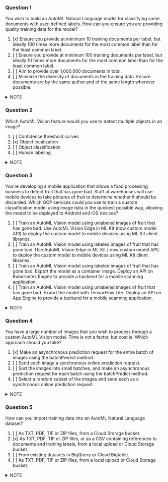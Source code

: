 ### Question 1

You wish to build an AutoML Natural Language model for classifying some documents with user-defined labels. How can you
ensure you are providing quality training data for the model?

1. [x] Ensure you provide at minimum 10 training documents per label, but ideally 100 times more documents for the most
   common label than for the least common label.
2. [ ] Ensure you provide at minimum 100 training documents per label, but ideally 10 times more documents for the most
   common label than for the least common label.
3. [ ] Aim to provide over 1,000,000 documents in total.
4. [ ] Minimize the diversity of documents in the training data. Ensure documents are by the same author and of the same
   length wherever possible.

<details>
  <summary>NOTE</summary>

```
Quality training data for an AutoML Natural Language classification model should contain varied input documents,
with a minimum of 10 documents per label, and ideally 100 times more documents for the most common label than for
the least common label. The maximum number of documents for training data is 1,000,000.
```

</details>

### Question 2

Which AutoML Vision feature would you use to detect multiple objects in an image?

1. [ ] Confidence threshold curves
2. [x] Object localization
3. [ ] Object classification
4. [ ] Human labeling

<details>
  <summary>NOTE</summary>

```
Object localization detects multiple objects in an image and provides information about 
the object and where the object was found in the image.
```

</details>

### Question 3

You're developing a mobile application that allows a food processing business to detect fruit that has gone bad. Staff
at warehouses will use mobile devices to take pictures of fruit to determine whether it should be discarded. Which GCP
services could you use to train a custom classification model using image data in the quickest possible way, allowing
the model to be deployed to Android and iOS devices?

1. [ ] Train an AutoML Vision model using unlabeled images of fruit that has gone bad. Use AutoML Vision Edge in ML
   Kit (now custom model API) to deploy the custom model to mobile devices using ML Kit client libraries.
2. [ ] Train an AutoML Vision model using labeled images of fruit that has gone bad. Use AutoML Vision Edge in ML Kit (
   now custom model API) to deploy the custom model to mobile devices using ML Kit client libraries.
3. [ ] Train an AutoML Vision model using labeled images of fruit that has gone bad. Export the model as a container
   image. Deploy an API on Kubernetes Engine to provide a backend for a mobile scanning application.
4. [ ] Train an AutoML Vision model using unlabeled images of fruit that has gone bad. Export the model with TensorFlow
   Lite. Deploy an API on App Engine to provide a backend for a mobile scanning application.

<details>
  <summary>NOTE</summary>

```
The AutoML Vision service is the quickest way to train a custom classification model using image data, and the Vision Edge 
in ML Kit (now part of the custom model API) will allow the model to be deployed to Android and iOS devices. 
Images must be labelled in order for the model to be trained. There is no need to use Kubernetes Engine or App Engine. 
AutoML Vision API Tutorial | Cloud AutoML Vision | Google Cloud.
```

</details>

### Question 4

You have a large number of images that you wish to process through a custom AutoML Vision model. Time is not a factor,
but cost is. Which approach should you take?

1. [x] Make an asynchronous prediction request for the entire batch of images using the batchPredict method.
2. [ ] Send each image a synchronous online prediction request.
3. [ ] Sort the images into small batches, and make an asynchronous prediction request for each batch using the
   batchPredict method.
4. [ ] Select a random subset of the images and send each as a synchronous online prediction request.

<details>
  <summary>NOTE</summary>

```
Batch prediction often offers a lower cost per inference and higher throughput than synchronous (online) prediction.
However, batch prediction produces a long-running operation (LRO), meaning that results are only available once the LRO has completed.
```

</details>

### Question 5

How can you import training data into an AutoML Natural Language dataset?

1. [ ] As TXT, PDF, TIF or ZIP files, from a Cloud Storage bucket.
2. [x] As TXT, PDF, TIF or ZIP files, or as a CSV containing references to documents and training labels, from a local
   upload or Cloud Storage bucket.
3. [ ] From existing datasets in BigQuery or Cloud Bigtable.
4. [ ] As TXT, PDF, TIF or ZIP files, from a local upload or Cloud Storage bucket.

<details>
  <summary>NOTE</summary>

```
You can import document URIs and labels for documents from a CSV file stored in a Cloud Storage bucket,
and upload training documents directly from your local computer or a Cloud Storage bucket.
```

</details>
